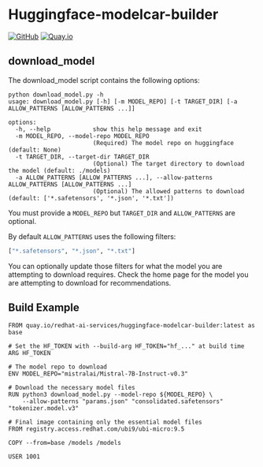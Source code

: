 # Huggingface-modelcar-builder

[![GitHub](https://img.shields.io/badge/GitHub-repo-blue.svg)](https://github.com/redhat-ai-services/modelcar-catalog/tree/main/huggingface-modelcar-builder) [![Quay.io](https://img.shields.io/badge/Quay.io-image-blue.svg)](https://quay.io/repository/redhat-ai-services/huggingface-modelcar-builder)

## download_model

The download_model script contains the following options:

```
python download_model.py -h         
usage: download_model.py [-h] [-m MODEL_REPO] [-t TARGET_DIR] [-a ALLOW_PATTERNS [ALLOW_PATTERNS ...]]

options:
  -h, --help            show this help message and exit
  -m MODEL_REPO, --model-repo MODEL_REPO
                        (Required) The model repo on huggingface (default: None)
  -t TARGET_DIR, --target-dir TARGET_DIR
                        (Optional) The target directory to download the model (default: ./models)
  -a ALLOW_PATTERNS [ALLOW_PATTERNS ...], --allow-patterns ALLOW_PATTERNS [ALLOW_PATTERNS ...]
                        (Optional) The allowed patterns to download (default: ['*.safetensors', '*.json', '*.txt'])
```

You must provide a `MODEL_REPO` but `TARGET_DIR` and `ALLOW_PATTERNS` are optional.

By default `ALLOW_PATTERNS` uses the following filters:

```python
["*.safetensors", "*.json", "*.txt"]
```

You can optionally update those filters for what the model you are attempting to download requires.  Check the home page for the model you are attempting to download for recommendations.

## Build Example

```
FROM quay.io/redhat-ai-services/huggingface-modelcar-builder:latest as base

# Set the HF_TOKEN with --build-arg HF_TOKEN="hf_..." at build time
ARG HF_TOKEN

# The model repo to download
ENV MODEL_REPO="mistralai/Mistral-7B-Instruct-v0.3"

# Download the necessary model files
RUN python3 download_model.py --model-repo ${MODEL_REPO} \
    --allow-patterns "params.json" "consolidated.safetensors" "tokenizer.model.v3"

# Final image containing only the essential model files
FROM registry.access.redhat.com/ubi9/ubi-micro:9.5

COPY --from=base /models /models

USER 1001
```
